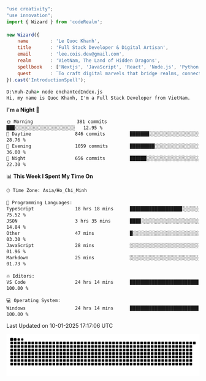 <!--x axis divider-->

```js 
"use creativity";
"use innovation";
import { Wizard } from 'codeRealm';

new Wizard({
    name        : 'Le Quoc Khanh',
    title       : 'Full Stack Developer & Digital Artisan',
    email       : 'lee.cois.dev@gmail.com',
    realm       : 'VietNam, The Land of Hidden Dragons',
    spellbook   : ['Nextjs', 'JavaScript', 'React', 'Node.js', 'Python', 'Django', 'Cloud Services'],
    quest       : `To craft digital marvels that bridge realms, connect cultures, and bring imagination to life.`,
}).cast('IntroductionSpell');
```

```cmd
D:\Huh-Zuha> node enchantedIndex.js
Hi, my name is Quoc Khanh, I'm a Full Stack Developer from VietNam.
```
<!--START_SECTION:waka-->
**I'm a Night 🦉** 

```text
🌞 Morning                381 commits         ███░░░░░░░░░░░░░░░░░░░░░░   12.95 % 
🌆 Daytime                846 commits         ███████░░░░░░░░░░░░░░░░░░   28.76 % 
🌃 Evening                1059 commits        █████████░░░░░░░░░░░░░░░░   36.00 % 
🌙 Night                  656 commits         ██████░░░░░░░░░░░░░░░░░░░   22.30 % 
```


📊 **This Week I Spent My Time On** 

```text
🕑︎ Time Zone: Asia/Ho_Chi_Minh

💬 Programming Languages: 
TypeScript               18 hrs 18 mins      ███████████████████░░░░░░   75.52 % 
JSON                     3 hrs 35 mins       ████░░░░░░░░░░░░░░░░░░░░░   14.84 % 
Other                    47 mins             █░░░░░░░░░░░░░░░░░░░░░░░░   03.30 % 
JavaScript               28 mins             ░░░░░░░░░░░░░░░░░░░░░░░░░   01.96 % 
Markdown                 25 mins             ░░░░░░░░░░░░░░░░░░░░░░░░░   01.73 % 

🔥 Editors: 
VS Code                  24 hrs 14 mins      █████████████████████████   100.00 % 

💻 Operating System: 
Windows                  24 hrs 14 mins      █████████████████████████   100.00 % 
```


 Last Updated on 10-01-2025 17:17:06 UTC
<!--END_SECTION:waka-->
<picture>
  <source media="(prefers-color-scheme: dark)" srcset="https://raw.githubusercontent.com/leecois/leecois/output/github-contribution-grid-snake-dark.svg">
  <source media="(prefers-color-scheme: light)" srcset="https://raw.githubusercontent.com/leecois/leecois/output/github-contribution-grid-snake.svg">
  <img alt="github contribution grid snake animation" src="https://raw.githubusercontent.com/leecois/leecois/output/github-contribution-grid-snake.svg">
</picture>
